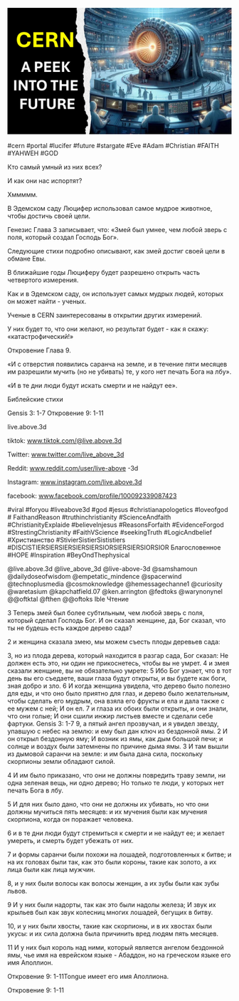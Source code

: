 ![Video cover image](../cover.jpg "cover photo")

#cern #portal #lucifer #future #stargate #Eve #Adam #Christian #FAITH #YAHWEH #GOD

Кто самый умный из них всех?

И как они нас испортят?

Хммммм.

В Эдемском саду Люцифер использовал самое мудрое животное, чтобы достичь своей цели.

Генезис Глава 3 записывает, что: «Змей был умнее, чем любой зверь с поля, который создал Господь Бог».

Следующие стихи подробно описывают, как змей достиг своей цели в обмане Евы.

В ближайшие годы Люциферу будет разрешено открыть часть четвертого измерения.

Как и в Эдемском саду, он использует самых мудрых людей, которых он может найти - ученых.

Ученые в CERN заинтересованы в открытии других измерений.

У них будет то, что они желают, но результат будет - как я скажу: «катастрофический!»

Откровение Глава 9.

«И с отверстия появились саранча на земле, и в течение пяти месяцев им разрешили мучить (но не убивать) те, у кого нет печать Бога на лбу».

«И в те дни люди будут искать смерти и не найдут ее».

Библейские стихи

Gensis 3: 1-7
Откровение 9: 1-11

live.above.3d

tiktok: www.tiktok.com/@live.above.3d

Twitter: www.twitter.com/live_above_3d

Reddit: www.reddit.com/user/live-above -3d

Instagram: www.instagram.com/live.above.3d

facebook: www.facebook.com/profile/100092339087423

#viral #foryou #liveabove3d #god #jesus #christianapologetics #loveofgod # FaithandReason #truthinchristianity #ScienceAndfaith #ChristianityExplaide #believeInjesus #ReasonsForfaith #EvidenceForgod #StrestingChristianity #FaithVScience #seekingTruth #LogicAndbelief #Христианство #StivierSistierSististiers #DISCISTIERSIERSIERSIERSIERSIORSIERSIERSIORSIOR Благословенное #HOPE #Inspiration #BeyOndThephysical

@live.above.3d @live_above_3d @live-above-3d @samshamoun @dailydoseofwisdom @empetatic_mindence @spacerwind @technoplusmedia @cosmoknowledge @hemessagechanne1 @curiosity @waretasium @kapchatfield.07 @ken.arrington @fedtoks @warynonynel @@oftktal @fthen @@oftoks Ible Чтение

3 Теперь змей был более субтильным, чем любой зверь с поля, который сделал Господь Бог. И он сказал женщине, да, Бог сказал, что ты не будешь есть каждое дерево сада?

2 и женщина сказала змею, мы можем съесть плоды деревьев сада:

3, но из плода дерева, который находится в разгар сада, Бог сказал: Не должен есть это, ни один не прикоснетесь, чтобы вы не умрет.
4 и змея сказали женщине, вы не обязательно умрете:
5 Ибо Бог узнает, что в тот день вы его съедаете, ваши глаза будут открыты, и вы будете как боги, зная добро и зло.
6 И когда женщина увидела, что дерево было полезно для еды, и что оно было приятно для глаз, и дерево было желательным, чтобы сделать его мудрым, она взяла его фрукты и ела и дала также с ее мужем с ней; И он ел.
7 и глаза их обоих были открыты, и они знали, что они голые; И они сшили инжир листьев вместе и сделали себе фартуки.
Gensis 3: 1-7
9, а пятый ангел прозвучал, и я увидел звезду, упавшую с небес на землю: и ему был дан ключ из бездонной ямы.
2 И он открыл бездонную яму; И возник из ямы, как дым большой печи; и солнце и воздух были затемнены по причине дыма ямы.
3 И там вышли из дымовой саранчи на земле: и им была дана сила, поскольку скорпионы земли обладают силой.

4 И им было приказано, что они не должны повредить траву земли, ни одна зеленая вещь, ни одно дерево; Но только те люди, у которых нет печать Бога в лбу.

5 И для них было дано, что они не должны их убивать, но что они должны мучиться пять месяцев: и их мучения были как мучения скорпиона, когда он поражает человека.

6 и в те дни люди будут стремиться к смерти и не найдут ее; и желает умереть, и смерть будет убежать от них.

7 и формы саранчи были похожи на лошадей, подготовленных к битве; и на их головах были так, как это были короны, такие как золото, а их лица были как лица мужчин.

8, и у них были волосы как волосы женщин, а их зубы были как зубы львов.

9 И у них были надорты, так как это были надолы железа; И звук их крыльев был как звук колесниц многих лошадей, бегущих в битву.

10, и у них были хвосты, такие как скорпионы, и в их хвостах были укусы: и их сила должна была причинить вред людям пять месяцев.

11 И у них был король над ними, который является ангелом бездонной ямы, чье имя на еврейском языке - Абаддон, но на греческом языке его имя Аполлион.

Откровение 9: 1-11Tongue имеет его имя Аполлиона.

Откровение 9: 1-11


